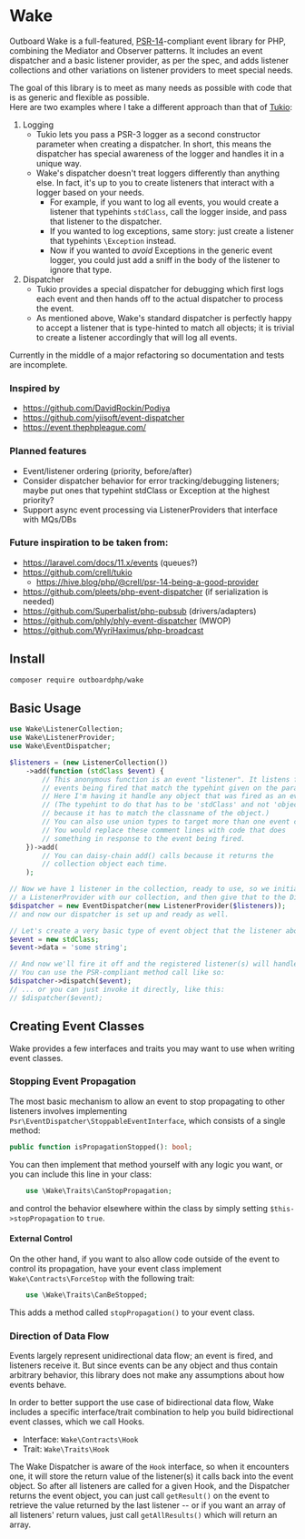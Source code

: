 # Wake

Outboard Wake is a full-featured, [PSR-14](http://www.php-fig.org/psr/psr-14/)-compliant event library for PHP, combining the Mediator and Observer patterns.
It includes an event dispatcher and a basic listener provider, as per the spec, and adds listener collections and
other variations on listener providers to meet special needs.

The goal of this library is to meet as many needs as possible with code that is as generic and flexible as possible. \
Here are two examples where I take a different approach than that of [Tukio](https://github.com/crell/tukio):

1. Logging
   - Tukio lets you pass a PSR-3 logger as a second constructor parameter when creating a dispatcher.
     In short, this means the dispatcher has special awareness of the logger and handles it in a unique way.
   - Wake's dispatcher doesn't treat loggers differently than anything else. In fact, it's up to you to create
     listeners that interact with a logger based on your needs.
     - For example, if you want to log all events, you would create a listener that typehints `stdClass`, call the logger inside, and pass that listener to the 
       dispatcher.
     - If you wanted to log exceptions, same story: just create a listener that typehints `\Exception` instead.
     - Now if you wanted to *avoid* Exceptions in the generic event logger, you could just add a sniff in the body of the listener to ignore that type.
2. Dispatcher
   - Tukio provides a special dispatcher for debugging which first logs each event and then hands off to the actual dispatcher to process the event.
   - As mentioned above, Wake's standard dispatcher is perfectly happy to accept a listener that is type-hinted to match all objects; it is trivial to create a listener accordingly that will log all events.

Currently in the middle of a major refactoring so documentation and tests are incomplete.

### Inspired by
- https://github.com/DavidRockin/Podiya
- https://github.com/yiisoft/event-dispatcher
- https://event.thephpleague.com/

### Planned features
- Event/listener ordering (priority, before/after)
- Consider dispatcher behavior for error tracking/debugging listeners; maybe put ones that typehint stdClass or Exception at the highest priority?
- Support async event processing via ListenerProviders that interface with MQs/DBs

### Future inspiration to be taken from:
- https://laravel.com/docs/11.x/events (queues?)
- https://github.com/crell/tukio
   - https://hive.blog/php/@crell/psr-14-being-a-good-provider
- https://github.com/pleets/php-event-dispatcher (if serialization is needed)
- https://github.com/Superbalist/php-pubsub (drivers/adapters)
- https://github.com/phly/phly-event-dispatcher (MWOP)
- https://github.com/WyriHaximus/php-broadcast

## Install
```bash
composer require outboardphp/wake
```

## Basic Usage
```php
use Wake\ListenerCollection;
use Wake\ListenerProvider;
use Wake\EventDispatcher;

$listeners = (new ListenerCollection())
    ->add(function (stdClass $event) {
        // This anonymous function is an event "listener". It listens for any
        // events being fired that match the typehint given on the parameter.
        // Here I'm having it handle any object that was fired as an event.
        // (The typehint to do that has to be 'stdClass' and not 'object',
        // because it has to match the classname of the object.)
        // You can also use union types to target more than one event class.
        // You would replace these comment lines with code that does
        // something in response to the event being fired.
    })->add(
        // You can daisy-chain add() calls because it returns the
        // collection object each time.
    );

// Now we have 1 listener in the collection, ready to use, so we initialize
// a ListenerProvider with our collection, and then give that to the Dispatcher.
$dispatcher = new EventDispatcher(new ListenerProvider($listeners));
// and now our dispatcher is set up and ready as well.

// Let's create a very basic type of event object that the listener above will handle:
$event = new stdClass;
$event->data = 'some string';

// And now we'll fire it off and the registered listener(s) will handle it immediately.
// You can use the PSR-compliant method call like so:
$dispatcher->dispatch($event);
// ... or you can just invoke it directly, like this:
// $dispatcher($event);
```

## Creating Event Classes
Wake provides a few interfaces and traits you may want to use when writing
event classes.

### Stopping Event Propagation
The most basic mechanism to allow an event to stop propagating to other listeners
involves implementing `Psr\EventDispatcher\StoppableEventInterface`, which
consists of a single method:
```php
public function isPropagationStopped(): bool;
```
You can then implement that method yourself with any logic you want, or you can
include this line in your class:
```php
    use \Wake\Traits\CanStopPropagation;
```
and control the behavior elsewhere within the class by simply setting
`$this->stopPropagation` to `true`.

#### External Control
On the other hand, if you want to also allow code outside of the event to control its
propagation, have your event class implement `Wake\Contracts\ForceStop` with the
following trait:
```php
    use \Wake\Traits\CanBeStopped;
```
This adds a method called `stopPropagation()` to your event class.

### Direction of Data Flow
Events largely represent unidirectional data flow; an event is fired, and
listeners receive it. But since events can be any object and thus contain
arbitrary behavior, this library does not make any assumptions about how
events behave.

In order to better support the use case of bidirectional data flow,
Wake includes a specific interface/trait combination to help you build
bidirectional event classes, which we call Hooks.
- Interface: `Wake\Contracts\Hook`
- Trait: `Wake\Traits\Hook`

The Wake Dispatcher is aware of the `Hook` interface, so when it encounters
one, it will store the return value of the listener(s) it calls back into the
event object. So after all listeners are called for a given Hook, and the
Dispatcher returns the event object, you can just call `getResult()` on the
event to retrieve the value returned by the last listener -- or if you want
an array of all listeners' return values, just call `getAllResults()` which
will return an array.
